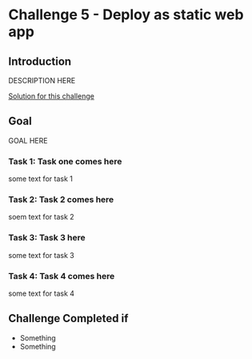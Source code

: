 # Challenge 5 - Deploy as static web app

## Introduction

DESCRIPTION HERE

[Solution for this challenge](../solutionguide/02-Comparison-between-Microsoft-Dev-Box-and-Github-Codespaces-Solution.md)

## Goal 

GOAL HERE

### Task 1: Task one comes here

some text for task 1

### Task 2: Task 2 comes here

soem text for task 2

### Task 3: Task 3 here

some text for task 3

### Task 4: Task 4 comes here

some text for task 4

## Challenge Completed if

- Something
- Something
